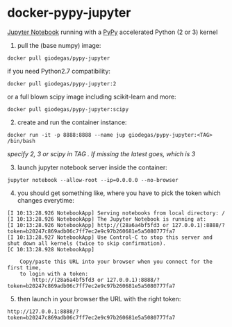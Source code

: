 # docker-pypy-jupyter
[Jupyter Notebook](http://jupyter.org) running with a [PyPy](http://pypy.org) accelerated Python (2 or 3) kernel

1. pull the (base numpy) image:

``docker pull giodegas/pypy-jupyter``

if you need Python2.7 compatibility:

``docker pull giodegas/pypy-jupyter:2``

or a full blown scipy image including scikit-learn and more:

``docker pull giodegas/pypy-jupyter:scipy``

2. create and run the container instance:

``docker run -it -p 8888:8888 --name jup giodegas/pypy-jupyter:<TAG> /bin/bash``

_specify 2, 3 or scipy in TAG . If missing the latest goes, which is 3_

3. launch jupyter notebook server inside the container:

``jupyter notebook --allow-root --ip=0.0.0.0 --no-browser``

4. you should get something like, where you have to pick the token which changes everytime:

```
[I 10:13:28.926 NotebookApp] Serving notebooks from local directory: /
[I 10:13:28.926 NotebookApp] The Jupyter Notebook is running at:
[I 10:13:28.926 NotebookApp] http://(28a6a4bf5fd3 or 127.0.0.1):8888/?token=b20247c869adb06c7ff7ec2e9c97b260681e5a5080777fa7
[I 10:13:28.927 NotebookApp] Use Control-C to stop this server and shut down all kernels (twice to skip confirmation).
[C 10:13:28.928 NotebookApp]

    Copy/paste this URL into your browser when you connect for the first time,
    to login with a token:
        http://(28a6a4bf5fd3 or 127.0.0.1):8888/?token=b20247c869adb06c7ff7ec2e9c97b260681e5a5080777fa7
```

5. then launch in your browser the URL with the right token:

```http://127.0.0.1:8888/?token=b20247c869adb06c7ff7ec2e9c97b260681e5a5080777fa7```

